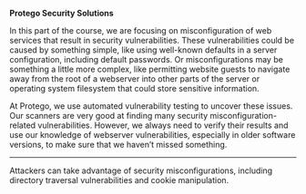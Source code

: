 **Protego Security Solutions**

In this part of the course, we are focusing on misconfiguration of web services that result in security vulnerabilities. These vulnerabilities could be caused by something simple, like using well-known defaults in a server configuration, including default passwords. Or misconfigurations may be something a little more complex, like permitting website guests to navigate away from the root of a webserver into other parts of the server or operating system filesystem that could store sensitive information.

At Protego, we use automated vulnerability testing to uncover these issues. Our scanners are very good at finding many security misconfiguration-related vulnerabilities. However, we always need to verify their results and use our knowledge of webserver vulnerabilities, especially in older software versions, to make sure that we haven’t missed something.

---

Attackers can take advantage of security misconfigurations, including directory traversal vulnerabilities and cookie manipulation.
